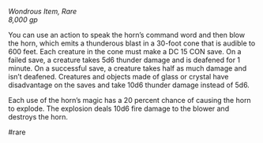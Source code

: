 *Wondrous Item, Rare*  
*8,000 gp*

You can use an action to speak the horn’s command word and then blow the horn, which emits a thunderous blast in a 30-foot cone that is audible to 600 feet. Each creature in the cone must make a DC 15 CON save. On a failed save, a creature takes 5d6 thunder damage and is deafened for 1 minute. On a successful save, a creature takes half as much damage and isn’t deafened. Creatures and objects made of glass or crystal have disadvantage on the saves and take 10d6 thunder damage instead of 5d6.

Each use of the horn’s magic has a 20 percent chance of causing the horn to explode. The explosion deals 10d6 fire damage to the blower and destroys the horn.

#rare
